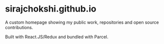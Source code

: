 # sirajchokshi.github.io

A custom homepage showing my public work, repositories and open source contributions.

Built with React.JS/Redux and bundled with Parcel.
